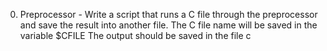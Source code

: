 0. Preprocessor - Write a script that runs a C file through the preprocessor and save the result into another file.
The C file name will be saved in the variable $CFILE
The output should be saved in the file c
